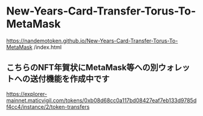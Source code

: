 # New-Years-Card-Transfer-Torus-To-MetaMask

https://nandemotoken.github.io/New-Years-Card-Transfer-Torus-To-MetaMask
/index.html

## こちらのNFT年賀状にMetaMask等への別ウォレットへの送付機能を作成中です
https://explorer-mainnet.maticvigil.com/tokens/0xb08d68cc0a117bd08427eaf7eb133d9785df4cc4/instance/2/token-transfers

